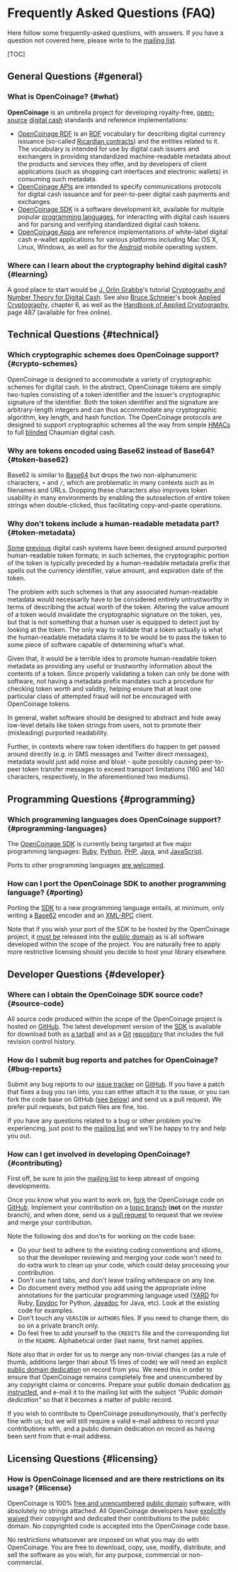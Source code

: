 Frequently Asked Questions (FAQ)
================================

Here follow some frequently-asked questions, with answers. If you have a
question not covered here, please write to the [mailing list][].

[mailing list]: http://groups.google.com/group/opencoinage

[TOC]

## General Questions {#general}

### What is OpenCoinage? {#what}

**OpenCoinage** is an umbrella project for developing royalty-free,
[open-source](#licensing) [digital cash][] standards and reference
implementations:

* [OpenCoinage RDF](/rdf) is an [RDF][] vocabulary for describing digital
  currency issuance (so-called [Ricardian contracts][]) and the entities
  related to it. The vocabulary is intended for use by digital cash issuers
  and exchangers in providing standardized machine-readable metadata about
  the products and services they offer, and by developers of client
  applications (such as shopping cart interfaces and electronic wallets) in
  consuming such metadata.
* [OpenCoinage APIs](/api) are intended to specify communications
  protocols for digital cash issuance and for peer-to-peer digital cash
  payments and exchanges.
* [OpenCoinage SDK](/sdk) is a software development kit, available for
  multiple popular [programming languages](#programming-languages), for
  interacting with digital cash issuers and for parsing and verifying
  standardized digital cash tokens.
* [OpenCoinage Apps](/apps) are reference implementations of white-label
  digital cash e-wallet applications for various platforms including Mac OS
  X, Linux, Windows, as well as for the [Android](/apps/android) mobile
  operating system.

[digital cash]:        http://en.wikipedia.org/wiki/Digital_cash
[RDF]:                 http://en.wikipedia.org/wiki/Resource_Description_Framework
[Ricardian contracts]: http://iang.org/papers/ricardian_contract.html

### Where can I learn about the cryptography behind digital cash? {#learning}

A good place to start would be [J. Orlin Grabbe][JOG]'s tutorial
[Cryptography and Number Theory for Digital Cash][JOG cryptnum].
See also [Bruce Schneier][Schneier]'s book [Applied Cryptography][AC],
chapter 6, as well as the [Handbook of Applied Cryptography][HAC], page 487
(available for free online).

[JOG]:          http://en.wikipedia.org/wiki/James_Orlin_Grabbe
[JOG cryptnum]: http://orlingrabbe.com/cryptnum.htm
[JOG misc]:     http://orlingrabbe.com/view/articles/
[Schneier]:     http://en.wikipedia.org/wiki/Bruce_Schneier
[AC]:           http://www.schneier.com/book-applied.html
[HAC]:          http://www.cacr.math.uwaterloo.ca/hac/

## Technical Questions {#technical}

### Which cryptographic schemes does OpenCoinage support? {#crypto-schemes}

OpenCoinage is designed to accommodate a variety of cryptographic schemes
for digital cash. In the abstract, OpenCoinage tokens are simply two-tuples
consisting of a token identifier and the issuer's cryptographic signature of
the identifier. Both the token identifier and the signature are
arbitrary-length integers and can thus accommodate any cryptographic
algorithm, key length, and hash function. The OpenCoinage protocols are
designed to support cryptographic schemes all the way from simple
[HMACs][HMAC] to full [blinded][blind signature] Chaumian digital cash.

[HMAC]:            http://en.wikipedia.org/wiki/HMAC
[blind signature]: http://en.wikipedia.org/wiki/Blind_signature

### Why are tokens encoded using Base62 instead of Base64? {#token-base62}

Base62 is similar to [Base64][] but drops the two non-alphanumeric
characters, `+` and `/`, which are problematic in many contexts such as in
filenames and URLs. Dropping these characters also improves token usability
in many environments by enabling the autoselection of entire token strings
when double-clicked, thus facilitating copy-and-paste operations.

[Base64]: http://en.wikipedia.org/wiki/Base64

### Why don't tokens include a human-readable metadata part? {#token-metadata}

[Some][Yodelbank] [previous][eCache] digital cash systems have been designed
around purported human-readable token formats; in such schemes, the
cryptographic portion of the token is typically preceded by a human-readable
metadata prefix that spells out the currency identifier, value amount, and
expiration date of the token.

The problem with such schemes is that any associated human-readable metadata
would necessarily have to be considered entirely untrustworthy in terms of
describing the actual worth of the token. Altering the value amount of a
token would invalidate the cryptographic signature on the token, yes, but
that is not something that a human user is equipped to detect just by
looking at the token. The only way to validate that a token actually is
what the human-readable metadata claims it to be would be to pass the token
to some piece of software capable of determining what's what.

Given that, it would be a terrible idea to promote human-readable token
metadata as providing any useful or trustworthy information about the
contents of a token. Since properly validating a token can only be done
with software, not having a metadata prefix mandates such a procedure for
checking token worth and validity, helping ensure that at least one
particular class of attempted fraud will not be encouraged with OpenCoinage
tokens.

In general, wallet software should be designed to abstract and hide away
low-level details like token strings from users, not to promote their
(misleading) purported readability.

Further, in contexts where raw token identifiers do happen to get passed
around directly (e.g. in SMS messages and Twitter direct messages),
metadata would just add noise and bloat - quite possibly causing
peer-to-peer token transfer messages to exceed transport limitations (160
and 140 characters, respectively, in the aforementioned two mediums).

[Yodelbank]: http://web.archive.org/web/20050901141955/http://yodelbank.com/certificates.html
[eCache]:    https://ffij33ewbnoeqnup.onion.meshmx.com/readme.php

## Programming Questions {#programming}

### Which programming languages does OpenCoinage support? {#programming-languages}

The [OpenCoinage SDK](/sdk) is currently being targeted at five major
programming languages: [Ruby](/sdk/ruby), [Python](/sdk/python),
[PHP](/sdk/php), [Java](/sdk/java), and [JavaScript](/sdk/javascript).

Ports to other programming languages [are welcomed](#contributing).

### How can I port the OpenCoinage SDK to another programming language? {#porting}

Porting the [SDK](/sdk) to a new programming language entails, at minimum,
only writing a [Base62](#token-base62) encoder and an [XML-RPC](/api/xmlrpc)
client.

Note that if you wish your port of the SDK to be hosted by the OpenCoinage
project, it [must be](#contributing) released into the [public
domain](#licensing) as is all software developed within the scope of the
project. You are naturally free to apply more restrictive licensing should
you decide to host your library elsewhere.

## Developer Questions {#developer}

### Where can I obtain the OpenCoinage SDK source code? {#source-code}

All source code produced within the scope of the OpenCoinage project is
hosted on [GitHub][]. The latest development version of the [SDK](/sdk) is
available for download both as [a tarball][SDK downloads] and as a [Git][]
[repository][SDK repository] that includes the full revision control
history.

[SDK downloads]:  http://github.com/opencoinage/opencoinage/downloads
[SDK repository]: http://github.com/opencoinage/opencoinage
[Git]:            http://git-scm.com/

### How do I submit bug reports and patches for OpenCoinage? {#bug-reports}

Submit any bug reports to our [issue tracker][] on [GitHub][]. If you have a
patch that fixes a bug you ran into, you can either attach it to the issue,
or you can fork the code base on GitHub ([see below](#contributing)) and
send us a pull request. We prefer pull requests, but patch files are fine,
too.

If you have any questions related to a bug or other problem you're
experiencing, just post to the [mailing list][] and we'll be happy to try
and help you out.

[issue tracker]: http://github.com/opencoinage/opencoinage/issues

### How can I get involved in developing OpenCoinage? {#contributing}

First off, be sure to join the [mailing list][] to keep abreast of ongoing
developments.

Once you know what you want to work on, [fork][] the OpenCoinage code on
[GitHub][]. Implement your contribution on a [topic branch][] (**not** on
the _master_ branch), and when done, send us a [pull request][] to request
that we review and merge your contribution.

Note the following dos and don'ts for working on the code base:

* Do your best to adhere to the existing coding conventions and idioms, so
  that the developer reviewing and merging your code won't need to do
  extra work to clean up your code, which could delay processing your
  contribution.
* Don't use hard tabs, and don't leave trailing whitespace on any line.
* Do document every method you add using the appropriate inline annotations
  for the particular programming language used ([YARD][] for Ruby,
  [Epydoc][] for Python, [Javadoc][] for Java, etc). Look at the existing
  code for examples.
* Don't touch any `VERSION` or `AUTHORS` files. If you need to change them,
  do so on a private branch only.
* Do feel free to add yourself to the `CREDITS` file and the corresponding
  list in the `README`. Alphabetical order (last name, first name) applies.

Note also that in order for us to merge any non-trivial changes (as a rule
of thumb, additions larger than about 15 lines of code) we will need an
explicit [public domain dedication][PDD] on record from you. We need this in
order to ensure that OpenCoinage remains completely free and unencumbered by
any copyright claims or concerns. Prepare your public domain dedication [as
instructed][PDD], and e-mail it to the mailing list with the subject
_"Public domain dedication"_ so that it becomes a matter of public record.

If you wish to contribute to OpenCoinage pseudonymously, that's perfectly
fine with us; but we will still require a valid e-mail address to record
your contributions with, and a public domain dedication on record as having
been sent from that e-mail address.

[GitHub]:       http://github.com/opencoinage
[fork]:         http://help.github.com/forking/
[topic branch]: http://github.com/dchelimsky/rspec/wiki/topic-branches
[pull request]: http://help.github.com/pull-requests/
[YARD]:         http://yardoc.org/
[Javadoc]:      http://www.oracle.com/technetwork/java/javase/documentation/index-137868.html
[Epydoc]:       http://epydoc.sourceforge.net/
[PDD]:          http://unlicense.org/#unlicensing-contributions

## Licensing Questions {#licensing}

### How is OpenCoinage licensed and are there restrictions on its usage? {#license}

OpenCoinage is 100% [free and unencumbered][Unlicense dissected] [public
domain][Unlicense] software, with absolutely no strings attached. All
OpenCoinage developers have [explicitly waived][PDD] their copyright and
dedicated their contributions to the public domain. No copyrighted code is
accepted into the OpenCoinage code base.

No restrictions whatsoever are imposed on what you may do with OpenCoinage.
You are free to download, copy, use, modify, distribute, and sell the
software as you wish, for any purpose, commercial or non-commercial.

[Unlicense]:           http://unlicense.org/
[Unlicense dissected]: http://ar.to/2010/01/dissecting-the-unlicense
[PDD]:                 http://unlicense.org/#unlicensing-contributions
